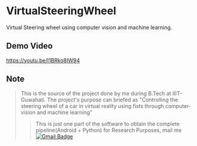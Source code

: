 # VirtualSteeringWheel
 Virtual Steering wheel using computer vision and machine learning.
## Demo Video
https://youtu.be/I1BRko8IW94
## Note
> This is the source of the project done by me during B.Tech at IIIT-Guwahati. The project's purpose can briefed as "Controlling the steering wheel of a car in virtual reality using fists through computer-vision and machine learning"
>> This is just one part of the software to obtain the complete pipeline(Android + Python) for Research Purposes, mail me [![Gmail Badge](https://img.shields.io/badge/-hrishabhsuraj52@gmail.com-c14438?style=flat-square&logo=Gmail&logoColor=white&link=mailto:hrishabhsuraj52@gmail.com)](mailto:hrishabhsuraj52@gmail.com)
